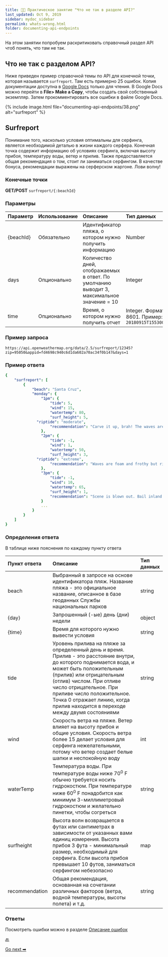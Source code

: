 ```yaml
---
title: 👨‍💻 Практическое занятие "Что не так в разделе API?"
last_updated: Oct 9, 2019
sidebar: mydoc_sidebar
permalink: whats-wrong.html
folder: documenting-api-endpoints
---
```


На этом занятии попробуем раскритиковать справочный раздел API чтоб понять, что там не так.

<a name="wrong"></a>
## Что не так с разделом API?

Ниже приведен пример справочной темы по API для конечной точки, которая называется `surfreport`. Там есть примерно 25 ошибок. Копия документации доступна в [Google Docs](https://docs.google.com/document/d/1LU0QJTDHHKFu9FIC24ZrF1I5HC7mzX86fH0YZ1SUHyo/edit) только для чтения. В Google Docs можно перейти в **File> Make a Copy**, чтобы создать свой собственный экземпляр. Затем прокомментировать все ошибки в файле Google Docs.

{% include image.html file="documenting-api-endpoints/38.png" alt="surfreport" %}

<a name="surfreport"></a>
## Surfreport

Понимание того, насколько условия оптимальны для серфинга, является необходимой деталью в жизни каждого серфера. Конечная точка содержит информацию об условиях серфинга, включая высоту прибоя, температуру воды, ветер и прилив. Также предоставляется общая рекомендация о том, стоит ли заниматься серфингом. В качестве бонуса, рекомендации выражены на серферском жаргоне. Лови волну!

<a name="endpoints"></a>
### Конечные точки

**GET/POST** `surfreport/{:beachId}`

<a name="parameters"></a>
### Параметры

| Параметр | Использование | Описание | Тип данных |
|:--|:--|:--|:--|
| {beachId} | Обязательно | Идентификатор пляжа, о котором нужно получить информацию | Number |
| days | Опционально | Количество дней, отображаемых в ответ. По умолчанию выводит 3, максимальное значение = 10 | Integer |
| time | Опционально | Время, о котором нужно получить отчет | Integer. Формат ISO 8601. Пример: `20180915T155300+0500` |

<a name="request"></a>
### Пример запроса

```
https://api.openweathermap.org/data/2.5/surfreport/12345?zip=95050&appid=fd4698c940c6d1da602a70ac34f0b147&days=1
```

<a name="response"></a>
### Пример ответа

```yaml
{
    "surfreport": [
        {
            "beach": "Santa Cruz",
            "monday": {
                "1pm": {
                    "tide": 5,
                    "wind": 15,
                    "watertemp": 80,
                    "surf_height": 5,
	          "riptide": "moderate",
                    "recommendation": "Carve it up, brah! The waves are crankin' wild out there."
                },
                "2pm": {
                    "tide": -1,
                    "wind": 1,
                    "watertemp": 50,
                    "surf_height": 3,
	          "riptide": "extreme",
                    "recommendation": "Waves are foam and frothy but rideable in places. Gravitate to the impact zone, due, and hang loose."
                },
                "3pm": {
                    "tide": -1,
                    "wind": 10,
                    "watertemp": 65,
                    "surf_height": 1,
                    "recommendation": "Scene is blown out. Bail inland and chill on the beach instead or you’ll the one who’ll be shredded, due."
                }
                ...
            }
        }
    ]
}
```

<a name="definitions"></a>
### Определения ответа

В таблице ниже пояснения по каждому пункту ответа

| Пункт ответа | Описание | Тип данных |
|:--|:--|:--|
| beach | Выбранный в запросе на основе идентификатора пляж. Название пляжа - это официальное название, описанное в базе геоданных Службы национальных парков | string |
| {day}  | Запрошенный (-ые)  день (дни) недели | object |
| {time} | Время для которого нужно вывести условия | string |
| tide | Уровень прилива на пляже за определенный день и время. Прилив - это расстояние внутри, до которого поднимается вода, и может быть положительным (прилив) или отрицательным (отлив) числом. При отливе число отрицательное. При приливе число положительное. Точка 0 отражает линию, когда прилив находится в переходе между двумя состояниями | string |
| wind | Скорость ветра на пляже. Ветер влияет на высоту прибоя и общие условия. Скорость ветра более 15 делает условия для серфинга нежелательными, потому что ветер создает белые шапки и неспокойную воду | int |
| waterTemp | Температура воды. При температуре воды ниже 70<sup>0</sup> F обычно требуется носить гидрокостюм. При температуре ниже 60<sup>0</sup> F  понадобится как минимум 3-миллиметровый гидрокостюм и желательно пинетки, чтобы согреться | string |
| surfheight | Высота волн возвращается в футах или сантиметрах в зависимости от указанных вами единиц измерения. Высота прибоя 3 фута - минимальный размер, необходимый для серфинга. Если высота прибоя превышает 10 футов, заниматься серфингом небезопасно | map |
| recommendation | Общая рекомендация, основанная на сочетании различных факторов (ветра, водной температуры, высоты полета) и т.д. | string |

<a name="answeres"></a>
### Ответы

Посмотреть ошибки можно в разделе [Описание ошибок](answeres-whats-wrong.html)

[🔙](putt-all-together.html)

[Go next ➡](find-open-source-project.html)
